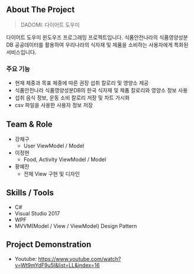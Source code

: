## About The Project

> DADOMI: 다이어트 도우미

다이어트 도우미 윈도우즈 프로그래밍 프로젝트입니다. 식품안전나라의 식품영양성분DB 공공데이터를 활용하여 우리나라의 식자재 및 제품을 소비하는 사용자에게 특화된 서비스입니다.

### 주요 기능

- 현재 체중과 목표 체중에 따른 권장 섭취 칼로리 및 영양소 제공
- 식품안전나라 식품영양성분DB의 한국 식자재 및 제품 칼로리와 영양소 정보 사용
- 섭취 음식 정보, 운동 소비 칼로리 저장 및 차트 가시화
- csv 파일을 사용한 사용자 정보 저장

## Team & Role

- 강채구
    - User ViewModel / Model
- 이정현
    - Food, Activity ViewModel / Model
- 황예찬
    - 전체 View 구현 및 디자인

## Skills / Tools


- C#
- Visual Studio 2017
- WPF
- MVVM(Model / View / ViewModel) Design Pattern

## Project Demonstration


- Youtube: https://www.youtube.com/watch?v=Wt9mYdF9u5I&list=LL&index=16
